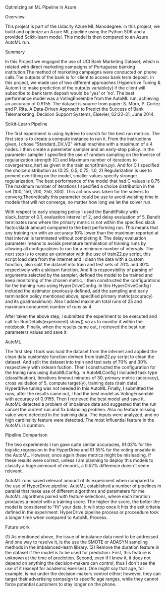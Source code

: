  Optimizing an ML Pipeline in Azure
 
Overview

This project is part of the Udacity Azure ML Nanodegree. In this project, we build and optimize an Azure ML pipeline using the Python SDK 
and a provided Scikit-learn model. This model is then compared to an Azure AutoML run.

Summary

In this Project we engaged the use of UCI Bank Marketing Dataset, which is related with direct marketing campaigns of Portuguese banking 
institution.The method of marketing campaigns were conducted on phone calls.The outputs of the bank is for client to access bank term deposit.
In this project, we made use of two different approaches (Hyperdrive Tuning & Automl) to make prediction of the outputs variable(y) if the 
client will subscribe to bank term deposit would be 'yes' or 'no'. The best performance model was a VotingEnsemble from the AutoML run, 
achieving an accuracy of 0.9155.
The dataset is source from paper: S. Moro, P. Cortez and P. Rita. A Data-Driven Approach to Predict the Success of Bank Telemarketing. 
Decision Support Systems, Elsevier, 62:22-31, June 2014.

Scikit-Learn Pipeline

The first experiment is using hydrive to search for the best run metrics. The first step is to create a compute instance to run it.
From the instructions given, I chose "Standard_DV_V2" virtual machine with a maximum of a 4 nodes.
I then create a paremeter sampler and an early-stop policy. In the parameter sampler I specified the use of random sampling on the
Inverse of regularization strength (C) and Maximum number of iterations to coverge(max_iter) as given in the train script(train.py).
And for C I specified the choice distribution as (0.25, 0.5, 0.75, 1.0, 2) Regularization is use to prevent overfitting on the model,
smaller values specify stronger regularization. The best performance of the model that had C values is 0.75
The maximum number of iterations I specified a choice distribution in the set (100, 150, 200, 250, 300). This actions was taken for 
the solvers to converg.Theoretically this parameter could be use to avoid waisting time in models that will not converge, no matter
how long we let the solver run.

With respect to early stopping policy I used the BanditPolicy with slack_factor of 0.1, evaluation interval of 2, and delay evaluation of 5.
Bandit terminates runs where the primary metric is not within the specified slack factor/slack amount compared to the best performing run.
This means that any training run with an accuracy 10% lower than the maximum reported at that interval is terminated without completing it.
The delay evaluation parameter means to avoids premature termination of training runs by allowing all configurations to run for a minimum
number of intervals.
The next step is to create an estimator with the use of train22.py script, this script load data from the internet and I clean the data with
a custom function, also split the dataset into train and test sets of 70% and 30% respectively with a sklearn function. And It is responsibility
of parsing of arguments selected by the sampler, defined the model to be trained and keep monitoring of the chosen metric.
I then constructed the configurations for the training runs using HyperDriveConfig. In this HyperDriveConfig I included the estimator previously
defined, add the sampling and early termination policy mentioned above, specified primary matric(accuracy) and its goal(maximum). Also I added 
maximum total runs of 25 and maximum concurrent number of runs as 4

After taken the above step, I submitted the experiment to be executed and call for RunDetails(experiment).show() so as to monitor it within the
notebook. Finally, when the results came out, i retrieved the best run parameters values and save it

AutoML

The first step I took was load the dataset from the internet and applied the clean data customize function derived from train22.py script to clean 
the dataset. And split the dataset into train and test sets of 70% and 30% respectively with sklearn fuction. Then I constructed the configuration
for the trainig runs using AutoMLConfig. In AutoMLConfig I included task type (classification), iterations timeout minutes of 30, primary metric
(accuracy), cross validation of 5, compute target(y), training data (train data). Hyperdrive tuning was not needed in this AutoML.Finally, I 
submitted the runs, after the results came out, I had the best model as VotingEnsemble with accuracy of 0.9155. Then I retrieved the best model 
and save it. AutoML detected a problem of imbalance data and suggested that the run cancel the current run and fix balancing problem. Also no 
feature missing value were detected in the traininig data. The inputs were analyzed, and no high cardinality feature were detected. The most influential
feature in the AutoML is duration.

Pipeline Comparison

The two experiments I run gave quite similar accuracies, 91.03% for the logistic regression in the HyperDrive and 91.55% for the voting ensable in the AutoML. 
However, once again these metrics might be misleading. If these results were correct, unless I am planning to deploy this models to classify a huge ammount
of records, a 0.52% difference doesn´t seem relevant.

AutoML runs saved relevant amount of its experiment when compared to the use of HyperDrive pipeline.
AutoML established a number of pipelines in parallel that make use of different algorithms and parameters for me
AutoML algorithms paired with feature selections, where each iteration produces a model with a training score. The higher the score, the better the model is 
considered to "fit" your data. It will stop once it hits the exit criteria defined in the experiment.
HyperDrive pipeline process or proceedure took a longer time when compared to AutoML Process.

 Future work

(1) As mentioned above, the issue of imbalance data need to be addressed. And one way to resolve it, is the use the SMOTE or ADASYN sampling methods in the
imbalanced-learn library.
(2) Remove the duration feature in the dataset if the model is to be used for prediction. First, this feature is unknown at the time of prediction. Second,
even if I knew it, it does not depend on anything the decision-makers can control, thus I don´t see the use of it (except for academic exerises). One might 
say that age, for example, is not under the decision-makers control either; however, they can target their advertising campaign to specific age ranges, while
they cannot force potential customers to stay longer on the phone.









